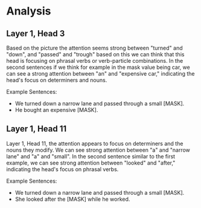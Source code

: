 # Analysis

## Layer 1, Head 3

Based on the picture the attention seems strong between "turned" and "down", and "passed" and "trough" based on this 
we can think that this head is focusing on phrasal verbs or verb-particle combinations.
In the second sentences if we think for example in the mask value being car, we can see a strong attention between "an" and "expensive car," indicating the head's focus on determiners and nouns.

Example Sentences:
- We turned down a narrow lane and passed through a small [MASK].
- He bought an expensive [MASK].

## Layer 1, Head 11

Layer 1, Head 11, the attention appears to focus on determiners and the nouns they modify. We can see strong attention
between "a" and "narrow lane" and "a" and "small". In the second sentence similar to the first example, we can see strong attention between "looked" and "after," indicating the head's focus on phrasal verbs.

Example Sentences:
- We turned down a narrow lane and passed through a small [MASK].
- She looked after the [MASK] while he worked.


